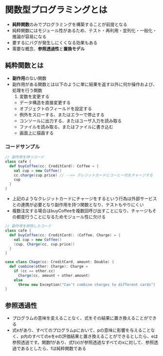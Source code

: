 # 関数型プログラミングとは
- **純粋関数**のみでプログラミングを構築することが前提となる
- 純粋関数にはモジュール性があるため、テスト・再利用・並列化・一般化・推論が容易になる
- 要するにバグが発生しにくくなる効果もある
- 需要な概念、**参照透過性**と**置換モデル**

## 純粋関数とは
- **副作用**のない関数
- 副作用がある関数とは以下のように単に結果を返す以外に何か操作および、処理を行う関数
  1. 変数を変更する
  - データ構造を直接変更する
  - オブジェクトのフィールドを設定する
  - 例外をスローする、またはエラーで停止する
  - コンソールに出力する、またはユーザ入力を読み取る
  - ファイルを読み取る、またはファイルに書き込む
  - 画面上に描画する

### コードサンプル
```scala
// 副作用を持つコード
class cafe {
  def buyCoffee(cc: CreditCard): Coffee = {
    val cup = new Coffee()
    cc.charge(cup.price) // -->> クレジットカードにコーヒー代をチャージする
    cup
  }
}
```

- 上記のようなクレジットカードにチャージをするという行為は外部サービスとの連携が必要となり副作用を持つ関数となり、テストもやりにくい
- 複数注文する場合はbuyCoffeeを複数回呼び出すことになり、チャージもその都度行うことになるためモジュール性に欠ける

```scala
// 副作用を排除したコード
class cafe {
  def buyCoffee(cc: CreditCard): (Coffee, Charge) = {
    val cup = new Coffee()
    (cup, Charge(cc, cup.price))
  }
}

case class Chage(cc: CreditCard, amount: Double) {
  def combine(other: Charge): Charge =
    if (cc == other.cc)
      Charge(cc, amount + other.amount)
    else
      throw new Exception("Can't combine charges to different cards")
}
```

## 参照透過性
- プログラムの意味を変えることなく、式をその結果に置き換えることができる
- 式eがあり、すべてのプログラムpにおいて、pの意味に影響を与えることなく、p内のすべてのeをeの評価結果と置き換えることができるとしたら、eは参照透過です。関数fがあり、式f(x)が参照透過なすべてのxに対して、参照透過であるとしたら、fは純粋関数である

